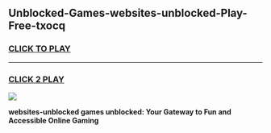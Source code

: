 
## Unblocked-Games-websites-unblocked-Play-Free-txocq
<h3>
<a href="https://premium76.site?title=websites-unblocked&ref=21A">CLICK TO PLAY</a></h3>
<hr>

<h3>
<a href="https://premium76.site?title=websites-unblocked&ref=21A">CLICK 2 PLAY</a>
  
</h3>

<a href="https://premium76.site?title=websites-unblocked&ref=21A"><img src="https://clearcache.store/games.png"></a>


**websites-unblocked games unblocked: Your Gateway to Fun and Accessible Online Gaming**
